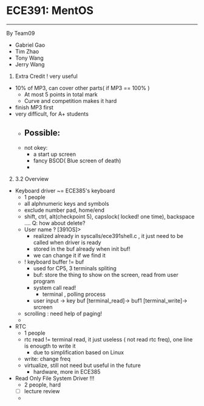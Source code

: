 # ECE391: MentOS

--- 

By Team09
- Gabriel Gao
- Tim Zhao
- Tony Wang
- Jerry Wang

1. Extra Credit ! very useful
- 10% of MP3, can cover other parts( if MP3 == 100% ) 
	- At most 5 points in total mark
	- Curve and competition makes it hard 
- finish MP3 first
- very difficult, for A+ students
	- Possible:
		-  
	- not okey:
		- a start up screen
		- fancy BSOD( Blue screen of death) 
		-   	
2. 3.2 Overview
- Keyboard driver ~= ECE385's keyboard
	- 1 people
	- all alphnumeric keys and symbols
	- exclude number pad, home/end
	- shift, ctrl, alt(checkpoint 5), capslock( locked! one time), backspace ....
		Q: how about delete? 
	- User name ? [391OS]> 
		- realized already in syscalls/ece391shell.c , it just need to be called when driver is ready
		- stored in the buf already when init buf!
		- we can change it if we find it
	- ! keyboard buffer != buf
		- used for CP5, 3 terminals spliting
		- buf: store the thing to show on the screen, read from user program
		- system call read!
			- terminal , polling process
		- user input -> key buf [terminal_read]-> buf1 [terminal_write]-> srcreen
	- scrolling : need help of paging!
	-   
- RTC
	- 1 people
	- rtc read != terminal read, it just useless ( not read rtc freq), one line is enougth to write it
		- due to simplification based on Linux
	- write: change freq
	- virtualize, still not need but useful in the future
		- hardware, more in ECE385
- Read Only File System Driver !!!
	- 2 people, hard 
	- [ ] lecture review
	-  